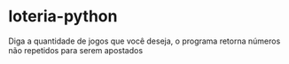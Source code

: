 # loteria-python
 Diga a quantidade de jogos que você deseja, o programa retorna números não repetidos para serem apostados
